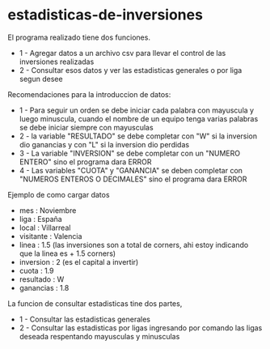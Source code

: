 # estadisticas-de-inversiones
El programa realizado tiene dos funciones.
- 1 - Agregar datos a un archivo csv para llevar el control de las inversiones realizadas
- 2 - Consultar esos datos y ver las estadisticas generales o por liga segun desee

Recomendaciones para la introduccion de datos:
- 1 - Para seguir un orden se debe iniciar cada palabra con mayuscula y luego minuscula, cuando el nombre de un equipo tenga varias palabras se debe iniciar siempre con         mayusculas
- 2 - la variable "RESULTADO" se debe completar con "W" si la inversion dio ganancias y con "L" si la inversion dio perdidas 
- 3 - La variable "INVERSION" se debe completar con un "NUMERO ENTERO" sino el programa dara ERROR
- 4 - Las variables  "CUOTA" y "GANANCIA" se deben completar con "NUMEROS ENTEROS O DECIMALES" sino el programa dara ERROR

Ejemplo de como cargar datos
- mes : Noviembre
- liga : España
- local : Villarreal
- visitante : Valencia
- linea : 1.5 (las inversiones son a total de corners, ahi estoy indicando que la linea es + 1.5 corners)
- inversion : 2 (es el capital a invertir)
- cuota : 1.9
- resultado : W
- ganancias : 1.8

La funcion de consultar estadisticas tine dos partes,
- 1 - Consultar las estadisticas generales
- 2 - Consultar las estadisticas por ligas ingresando por comando las ligas deseada respentando mayusculas y minusculas
